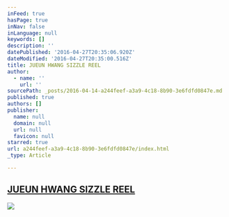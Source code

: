 ```yaml
---
inFeed: true
hasPage: true
inNav: false
inLanguage: null
keywords: []
description: ''
datePublished: '2016-04-27T20:35:06.920Z'
dateModified: '2016-04-27T20:35:00.516Z'
title: JUEUN HWANG SIZZLE REEL
author:
  - name: ''
    url: ''
sourcePath: _posts/2016-04-14-a244feef-a3a9-4c18-8b90-3e6fdfd0847e.md
published: true
authors: []
publisher:
  name: null
  domain: null
  url: null
  favicon: null
starred: true
url: a244feef-a3a9-4c18-8b90-3e6fdfd0847e/index.html
_type: Article

---
```

## [JUEUN HWANG SIZZLE REEL][0]
![](https://s3-us-west-2.amazonaws.com/the-grid-img/p/562296452b7c84eb603a460fb1cd21ac68cdd6ca.png)

[0]: https://www.youtube.com/watch?v=y1SZXvxqWzw